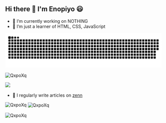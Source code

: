## Hi there 👋 I'm Enopiyo 😃


- 🔭 I’m currently working on NOTHING
- 🌱 I’m just a learner of HTML, CSS, JavaScript 
<!-- - 👯 I’m looking to collaborate on ...
- 🤔 I’m looking for help with ...
- 💬 Ask me about ...
- 📫 How to reach me: ...
- 😄 Pronouns: ...
- ⚡ Fun fact: ...
-->
<picture>
  <source media="(prefers-color-scheme: dark)" srcset="https://raw.githubusercontent.com/obregonia1/obregonia1/master/img/snake-dark.svg">
  <source media="(prefers-color-scheme: light)" srcset="https://raw.githubusercontent.com/obregonia1/obregonia1/master/img/snake.svg">
  <img alt="github contribution grid snake animation" src="https://raw.githubusercontent.com/obregonia1/obregonia1/master/img/snake.svg">
</picture>


<p align="left"> <img src="https://komarev.com/ghpvc/?username=QxpoXq&label=Profile%20views&color=0e75b6&style=flat" alt="QxpoXq" /> </p>
<p align="left"> <a href="https://twitter.com/piyo3code" target="_blank"><img src="https://img.shields.io/twitter/follow/Po?logo=twitter&style=for-the-badge" /></a> </p>

- 📝 I regularly write articles on [zenn](https://zenn.dev)

<p><img align="left" src="https://github-readme-stats.vercel.app/api/top-langs?username=QxpoXq&show_icons=true&locale=en&layout=compact" alt="QxpoXq" /></p>
<p>&nbsp;<img align="center" src="https://github-readme-stats.vercel.app/api?username=QxpoXq&show_icons=true&locale=en" alt="QxpoXq" /></p>
<p><img align="center" src="https://github-readme-streak-stats.herokuapp.com/?user=QxpoXq&" alt="QxpoXq" /></p>

